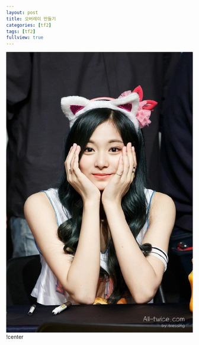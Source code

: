 ```yaml
---
layout: post
title: 오버레이 만들기
categories: [tf2]
tags: [tf2]
fullview: true
---
```

![ㅁㅁㅁㅁ](/images/1.jpeg)
!center  
